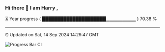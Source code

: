 ### Hi there 👋 I am Harry , 

⏳ Year progress { █████████████████████▁▁▁▁▁▁▁▁▁ } 70.38 %

---

⏰ Updated on Sat, 14 Sep 2024 14:29:47 GMT

![Progress Bar CI](https://github.com/duykhang68/duykhang68/workflows/Progress%20Bar%20CI/badge.svg)
